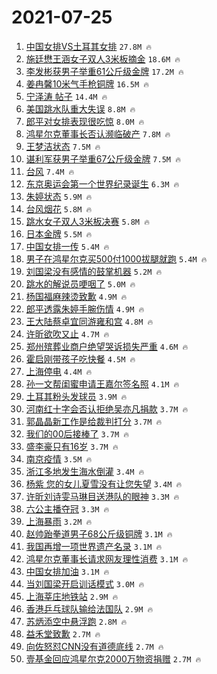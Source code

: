 # 2021-07-25

1. [中国女排VS土耳其女排](https://s.weibo.com/weibo?q=%23%E4%B8%AD%E5%9B%BD%E5%A5%B3%E6%8E%92VS%E5%9C%9F%E8%80%B3%E5%85%B6%E5%A5%B3%E6%8E%92%23&Refer=top) `27.8M 🔥`
1. [施廷懋王涵女子双人3米板摘金](https://s.weibo.com/weibo?q=%23%E6%96%BD%E5%BB%B7%E6%87%8B%E7%8E%8B%E6%B6%B5%E5%A5%B3%E5%AD%90%E5%8F%8C%E4%BA%BA3%E7%B1%B3%E6%9D%BF%E6%91%98%E9%87%91%23&Refer=top) `18.6M 🔥`
1. [李发彬获男子举重61公斤级金牌](https://s.weibo.com/weibo?q=%23%E6%9D%8E%E5%8F%91%E5%BD%AC%E8%8E%B7%E7%94%B7%E5%AD%90%E4%B8%BE%E9%87%8D61%E5%85%AC%E6%96%A4%E7%BA%A7%E9%87%91%E7%89%8C%23&Refer=top) `17.2M 🔥`
1. [姜冉馨10米气手枪铜牌](https://s.weibo.com/weibo?q=%23%E5%A7%9C%E5%86%89%E9%A6%A810%E7%B1%B3%E6%B0%94%E6%89%8B%E6%9E%AA%E9%93%9C%E7%89%8C%23&Refer=top) `16.5M 🔥`
1. [宁泽涛 帖子](https://s.weibo.com/weibo?q=%E5%AE%81%E6%B3%BD%E6%B6%9B%20%E5%B8%96%E5%AD%90&Refer=top) `14.4M 🔥`
1. [美国跳水队重大失误](https://s.weibo.com/weibo?q=%23%E7%BE%8E%E5%9B%BD%E8%B7%B3%E6%B0%B4%E9%98%9F%E9%87%8D%E5%A4%A7%E5%A4%B1%E8%AF%AF%23&Refer=top) `8.8M 🔥`
1. [郎平对女排表现很吃惊](https://s.weibo.com/weibo?q=%23%E9%83%8E%E5%B9%B3%E5%AF%B9%E5%A5%B3%E6%8E%92%E8%A1%A8%E7%8E%B0%E5%BE%88%E5%90%83%E6%83%8A%23&Refer=top) `8.0M 🔥`
1. [鸿星尔克董事长否认濒临破产](https://s.weibo.com/weibo?q=%23%E9%B8%BF%E6%98%9F%E5%B0%94%E5%85%8B%E8%91%A3%E4%BA%8B%E9%95%BF%E5%90%A6%E8%AE%A4%E6%BF%92%E4%B8%B4%E7%A0%B4%E4%BA%A7%23&Refer=top) `7.8M 🔥`
1. [王梦洁状态](https://s.weibo.com/weibo?q=%23%E7%8E%8B%E6%A2%A6%E6%B4%81%E7%8A%B6%E6%80%81%23&Refer=top) `7.5M 🔥`
1. [谌利军获男子举重67公斤级金牌](https://s.weibo.com/weibo?q=%23%E8%B0%8C%E5%88%A9%E5%86%9B%E8%8E%B7%E7%94%B7%E5%AD%90%E4%B8%BE%E9%87%8D67%E5%85%AC%E6%96%A4%E7%BA%A7%E9%87%91%E7%89%8C%23&Refer=top) `7.5M 🔥`
1. [台风](https://s.weibo.com/weibo?q=%E5%8F%B0%E9%A3%8E&Refer=top) `7.4M 🔥`
1. [东京奥运会第一个世界纪录诞生](https://s.weibo.com/weibo?q=%23%E4%B8%9C%E4%BA%AC%E5%A5%A5%E8%BF%90%E4%BC%9A%E7%AC%AC%E4%B8%80%E4%B8%AA%E4%B8%96%E7%95%8C%E7%BA%AA%E5%BD%95%E8%AF%9E%E7%94%9F%23&Refer=top) `6.3M 🔥`
1. [朱婷状态](https://s.weibo.com/weibo?q=%E6%9C%B1%E5%A9%B7%E7%8A%B6%E6%80%81&Refer=top) `5.9M 🔥`
1. [台风烟花](https://s.weibo.com/weibo?q=%23%E5%8F%B0%E9%A3%8E%E7%83%9F%E8%8A%B1%23&Refer=top) `5.8M 🔥`
1. [跳水女子双人3米板决赛](https://s.weibo.com/weibo?q=%23%E8%B7%B3%E6%B0%B4%E5%A5%B3%E5%AD%90%E5%8F%8C%E4%BA%BA3%E7%B1%B3%E6%9D%BF%E5%86%B3%E8%B5%9B%23&Refer=top) `5.8M 🔥`
1. [日本金牌](https://s.weibo.com/weibo?q=%E6%97%A5%E6%9C%AC%E9%87%91%E7%89%8C&Refer=top) `5.5M 🔥`
1. [中国女排一传](https://s.weibo.com/weibo?q=%E4%B8%AD%E5%9B%BD%E5%A5%B3%E6%8E%92%E4%B8%80%E4%BC%A0&Refer=top) `5.4M 🔥`
1. [男子在鸿星尔克买500付1000拔腿就跑](https://s.weibo.com/weibo?q=%23%E7%94%B7%E5%AD%90%E5%9C%A8%E9%B8%BF%E6%98%9F%E5%B0%94%E5%85%8B%E4%B9%B0500%E4%BB%981000%E6%8B%94%E8%85%BF%E5%B0%B1%E8%B7%91%23&Refer=top) `5.4M 🔥`
1. [刘国梁没有感情的鼓掌机器](https://s.weibo.com/weibo?q=%23%E5%88%98%E5%9B%BD%E6%A2%81%E6%B2%A1%E6%9C%89%E6%84%9F%E6%83%85%E7%9A%84%E9%BC%93%E6%8E%8C%E6%9C%BA%E5%99%A8%23&Refer=top) `5.2M 🔥`
1. [跳水的解说员哽咽了](https://s.weibo.com/weibo?q=%23%E8%B7%B3%E6%B0%B4%E7%9A%84%E8%A7%A3%E8%AF%B4%E5%91%98%E5%93%BD%E5%92%BD%E4%BA%86%23&Refer=top) `5.0M 🔥`
1. [杨国福麻辣烫致歉](https://s.weibo.com/weibo?q=%23%E6%9D%A8%E5%9B%BD%E7%A6%8F%E9%BA%BB%E8%BE%A3%E7%83%AB%E8%87%B4%E6%AD%89%23&Refer=top) `4.9M 🔥`
1. [郎平透露朱婷手腕伤情](https://s.weibo.com/weibo?q=%23%E9%83%8E%E5%B9%B3%E9%80%8F%E9%9C%B2%E6%9C%B1%E5%A9%B7%E6%89%8B%E8%85%95%E4%BC%A4%E6%83%85%23&Refer=top) `4.9M 🔥`
1. [王大陆蔡卓宜同游雍和宫](https://s.weibo.com/weibo?q=%23%E7%8E%8B%E5%A4%A7%E9%99%86%E8%94%A1%E5%8D%93%E5%AE%9C%E5%90%8C%E6%B8%B8%E9%9B%8D%E5%92%8C%E5%AE%AB%23&Refer=top) `4.8M 🔥`
1. [许昕欲吹又止](https://s.weibo.com/weibo?q=%23%E8%AE%B8%E6%98%95%E6%AC%B2%E5%90%B9%E5%8F%88%E6%AD%A2%23&Refer=top) `4.7M 🔥`
1. [郑州殡葬业商户绝望哭诉损失严重](https://s.weibo.com/weibo?q=%23%E9%83%91%E5%B7%9E%E6%AE%A1%E8%91%AC%E4%B8%9A%E5%95%86%E6%88%B7%E7%BB%9D%E6%9C%9B%E5%93%AD%E8%AF%89%E6%8D%9F%E5%A4%B1%E4%B8%A5%E9%87%8D%23&Refer=top) `4.6M 🔥`
1. [霍启刚带孩子吃快餐](https://s.weibo.com/weibo?q=%23%E9%9C%8D%E5%90%AF%E5%88%9A%E5%B8%A6%E5%AD%A9%E5%AD%90%E5%90%83%E5%BF%AB%E9%A4%90%23&Refer=top) `4.5M 🔥`
1. [上海停电](https://s.weibo.com/weibo?q=%23%E4%B8%8A%E6%B5%B7%E5%81%9C%E7%94%B5%23&Refer=top) `4.4M 🔥`
1. [孙一文帮闺蜜申请王嘉尔签名照](https://s.weibo.com/weibo?q=%23%E5%AD%99%E4%B8%80%E6%96%87%E5%B8%AE%E9%97%BA%E8%9C%9C%E7%94%B3%E8%AF%B7%E7%8E%8B%E5%98%89%E5%B0%94%E7%AD%BE%E5%90%8D%E7%85%A7%23&Refer=top) `4.1M 🔥`
1. [土耳其粉头发球员](https://s.weibo.com/weibo?q=%23%E5%9C%9F%E8%80%B3%E5%85%B6%E7%B2%89%E5%A4%B4%E5%8F%91%E7%90%83%E5%91%98%23&Refer=top) `3.9M 🔥`
1. [河南红十字会否认拒绝吴亦凡捐款](https://s.weibo.com/weibo?q=%23%E6%B2%B3%E5%8D%97%E7%BA%A2%E5%8D%81%E5%AD%97%E4%BC%9A%E5%90%A6%E8%AE%A4%E6%8B%92%E7%BB%9D%E5%90%B4%E4%BA%A6%E5%87%A1%E6%8D%90%E6%AC%BE%23&Refer=top) `3.7M 🔥`
1. [郭晶晶新工作是给裁判打分](https://s.weibo.com/weibo?q=%23%E9%83%AD%E6%99%B6%E6%99%B6%E6%96%B0%E5%B7%A5%E4%BD%9C%E6%98%AF%E7%BB%99%E8%A3%81%E5%88%A4%E6%89%93%E5%88%86%23&Refer=top) `3.7M 🔥`
1. [我们的00后接棒了](https://s.weibo.com/weibo?q=%23%E6%88%91%E4%BB%AC%E7%9A%8400%E5%90%8E%E6%8E%A5%E6%A3%92%E4%BA%86%23&Refer=top) `3.7M 🔥`
1. [盛李豪只有16岁](https://s.weibo.com/weibo?q=%E7%9B%9B%E6%9D%8E%E8%B1%AA%E5%8F%AA%E6%9C%8916%E5%B2%81&Refer=top) `3.7M 🔥`
1. [南京疫情](https://s.weibo.com/weibo?q=%23%E5%8D%97%E4%BA%AC%E7%96%AB%E6%83%85%23&Refer=top) `3.5M 🔥`
1. [浙江多地发生海水倒灌](https://s.weibo.com/weibo?q=%23%E6%B5%99%E6%B1%9F%E5%A4%9A%E5%9C%B0%E5%8F%91%E7%94%9F%E6%B5%B7%E6%B0%B4%E5%80%92%E7%81%8C%23&Refer=top) `3.4M 🔥`
1. [杨紫 您的女儿夏雪没有让您失望](https://s.weibo.com/weibo?q=%E6%9D%A8%E7%B4%AB%20%E6%82%A8%E7%9A%84%E5%A5%B3%E5%84%BF%E5%A4%8F%E9%9B%AA%E6%B2%A1%E6%9C%89%E8%AE%A9%E6%82%A8%E5%A4%B1%E6%9C%9B&Refer=top) `3.4M 🔥`
1. [许昕刘诗雯马琳目送港队的眼神](https://s.weibo.com/weibo?q=%23%E8%AE%B8%E6%98%95%E5%88%98%E8%AF%97%E9%9B%AF%E9%A9%AC%E7%90%B3%E7%9B%AE%E9%80%81%E6%B8%AF%E9%98%9F%E7%9A%84%E7%9C%BC%E7%A5%9E%23&Refer=top) `3.3M 🔥`
1. [六公主播夺冠](https://s.weibo.com/weibo?q=%23%E5%85%AD%E5%85%AC%E4%B8%BB%E6%92%AD%E5%A4%BA%E5%86%A0%23&Refer=top) `3.3M 🔥`
1. [上海暴雨](https://s.weibo.com/weibo?q=%E4%B8%8A%E6%B5%B7%E6%9A%B4%E9%9B%A8&Refer=top) `3.2M 🔥`
1. [赵帅跆拳道男子68公斤级铜牌](https://s.weibo.com/weibo?q=%23%E8%B5%B5%E5%B8%85%E8%B7%86%E6%8B%B3%E9%81%93%E7%94%B7%E5%AD%9068%E5%85%AC%E6%96%A4%E7%BA%A7%E9%93%9C%E7%89%8C%23&Refer=top) `3.1M 🔥`
1. [我国再增一项世界遗产名录](https://s.weibo.com/weibo?q=%23%E6%88%91%E5%9B%BD%E5%86%8D%E5%A2%9E%E4%B8%80%E9%A1%B9%E4%B8%96%E7%95%8C%E9%81%97%E4%BA%A7%E5%90%8D%E5%BD%95%23&Refer=top) `3.1M 🔥`
1. [鸿星尔克董事长请求网友理性消费](https://s.weibo.com/weibo?q=%23%E9%B8%BF%E6%98%9F%E5%B0%94%E5%85%8B%E8%91%A3%E4%BA%8B%E9%95%BF%E8%AF%B7%E6%B1%82%E7%BD%91%E5%8F%8B%E7%90%86%E6%80%A7%E6%B6%88%E8%B4%B9%23&Refer=top) `3.1M 🔥`
1. [中国女排加油](https://s.weibo.com/weibo?q=%23%E4%B8%AD%E5%9B%BD%E5%A5%B3%E6%8E%92%E5%8A%A0%E6%B2%B9%23&Refer=top) `3.1M 🔥`
1. [当刘国梁开启训话模式](https://s.weibo.com/weibo?q=%23%E5%BD%93%E5%88%98%E5%9B%BD%E6%A2%81%E5%BC%80%E5%90%AF%E8%AE%AD%E8%AF%9D%E6%A8%A1%E5%BC%8F%23&Refer=top) `3.0M 🔥`
1. [上海莘庄地铁站](https://s.weibo.com/weibo?q=%E4%B8%8A%E6%B5%B7%E8%8E%98%E5%BA%84%E5%9C%B0%E9%93%81%E7%AB%99&Refer=top) `2.9M 🔥`
1. [香港乒乓球队输给法国队](https://s.weibo.com/weibo?q=%E9%A6%99%E6%B8%AF%E4%B9%92%E4%B9%93%E7%90%83%E9%98%9F%E8%BE%93%E7%BB%99%E6%B3%95%E5%9B%BD%E9%98%9F&Refer=top) `2.9M 🔥`
1. [苏炳添空中悬浮跑](https://s.weibo.com/weibo?q=%23%E8%8B%8F%E7%82%B3%E6%B7%BB%E7%A9%BA%E4%B8%AD%E6%82%AC%E6%B5%AE%E8%B7%91%23&Refer=top) `2.8M 🔥`
1. [益禾堂致歉](https://s.weibo.com/weibo?q=%23%E7%9B%8A%E7%A6%BE%E5%A0%82%E8%87%B4%E6%AD%89%23&Refer=top) `2.7M 🔥`
1. [向佐怒怼CNN没有道德底线](https://s.weibo.com/weibo?q=%23%E5%90%91%E4%BD%90%E6%80%92%E6%80%BCCNN%E6%B2%A1%E6%9C%89%E9%81%93%E5%BE%B7%E5%BA%95%E7%BA%BF%23&Refer=top) `2.7M 🔥`
1. [壹基金回应鸿星尔克2000万物资捐赠](https://s.weibo.com/weibo?q=%23%E5%A3%B9%E5%9F%BA%E9%87%91%E5%9B%9E%E5%BA%94%E9%B8%BF%E6%98%9F%E5%B0%94%E5%85%8B2000%E4%B8%87%E7%89%A9%E8%B5%84%E6%8D%90%E8%B5%A0%23&Refer=top) `2.7M 🔥`
